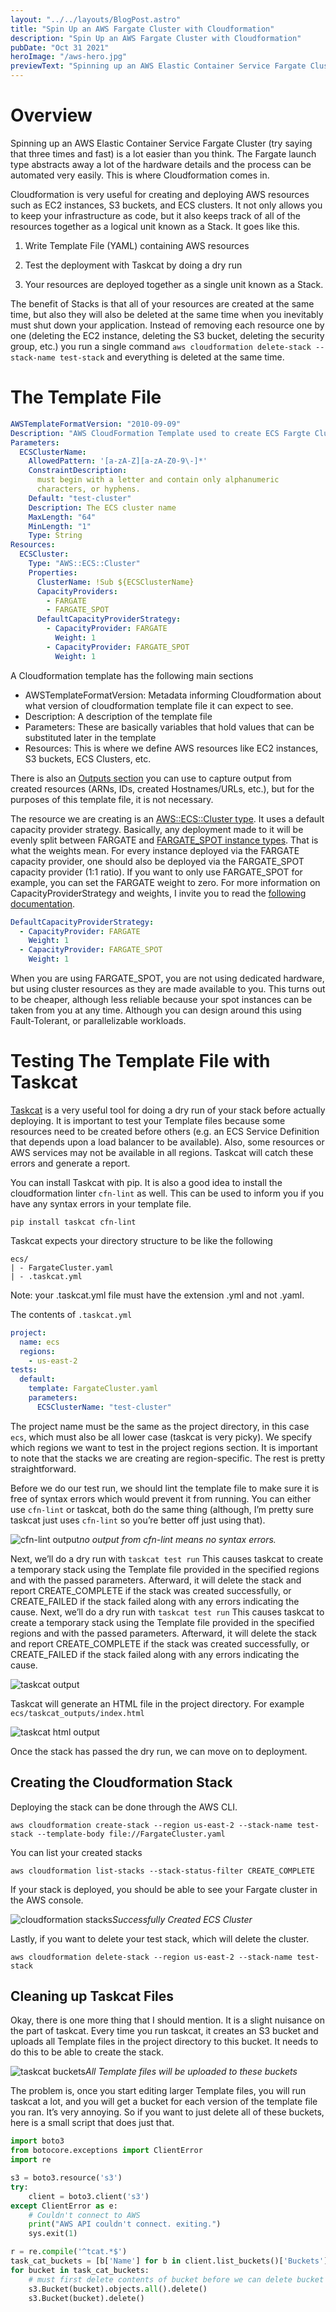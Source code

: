 ```yaml
---
layout: "../../layouts/BlogPost.astro"
title: "Spin Up an AWS Fargate Cluster with Cloudformation"
description: "Spin Up an AWS Fargate Cluster with Cloudformation"
pubDate: "Oct 31 2021"
heroImage: "/aws-hero.jpg"
previewText: "Spinning up an AWS Elastic Container Service Fargate Cluster (try saying that three times and fast) is a lot easier than you think. The Fargate launch type abstracts away a lot of the hardware details and the process can be automated very easily. This is where Cloudformation comes in."
---
```


# Overview

Spinning up an AWS Elastic Container Service Fargate Cluster (try saying that three times and fast) is a lot easier than you think. The Fargate launch type abstracts away a lot of the hardware details and the process can be automated very easily. This is where Cloudformation comes in.

Cloudformation is very useful for creating and deploying AWS resources such as EC2 instances, S3 buckets, and ECS clusters. It not only allows you to keep your infrastructure as code, but it also keeps track of all of the resources together as a logical unit known as a Stack. It goes like this.

1. Write Template File (YAML) containing AWS resources

2. Test the deployment with Taskcat by doing a dry run
3. Your resources are deployed together as a single unit known as a Stack.

The benefit of Stacks is that all of your resources are created at the same time, but also they will also be deleted at the same time when you inevitably must shut down your application. Instead of removing each resource one by one (deleting the EC2 instance, deleting the S3 bucket, deleting the security group, etc.) you run a single command `aws cloudformation delete-stack --stack-name test-stack` and everything is deleted at the same time.

# The Template File

```yaml
AWSTemplateFormatVersion: "2010-09-09"
Description: "AWS CloudFormation Template used to create ECS Fargte Cluster."
Parameters:
  ECSClusterName:
    AllowedPattern: '[a-zA-Z][a-zA-Z0-9\-]*'
    ConstraintDescription:
      must begin with a letter and contain only alphanumeric
      characters, or hyphens.
    Default: "test-cluster"
    Description: The ECS cluster name
    MaxLength: "64"
    MinLength: "1"
    Type: String
Resources:
  ECSCluster:
    Type: "AWS::ECS::Cluster"
    Properties:
      ClusterName: !Sub ${ECSClusterName}
      CapacityProviders:
        - FARGATE
        - FARGATE_SPOT
      DefaultCapacityProviderStrategy:
        - CapacityProvider: FARGATE
          Weight: 1
        - CapacityProvider: FARGATE_SPOT
          Weight: 1
```

A Cloudformation template has the following main sections

- AWSTemplateFormatVersion: Metadata informing Cloudformation about what version of cloudformation template file it can expect to see.
- Description: A description of the template file
- Parameters: These are basically variables that hold values that can be substituted later in the template
- Resources: This is where we define AWS resources like EC2 instances, S3 buckets, ECS Clusters, etc.

There is also an [Outputs section](https://docs.aws.amazon.com/AWSCloudFormation/latest/UserGuide/outputs-section-structure.html) you can use to capture output from created resources (ARNs, IDs, created Hostnames/URLs, etc.), but for the purposes of this template file, it is not necessary.

The resource we are creating is an [AWS::ECS::Cluster type](https://docs.aws.amazon.com/AWSCloudFormation/latest/UserGuide/aws-resource-ecs-cluster.html). It uses a default capacity provider strategy. Basically, any deployment made to it will be evenly split between FARGATE and [FARGATE_SPOT instance types](https://aws.amazon.com/blogs/aws/aws-fargate-spot-now-generally-available/). That is what the weights mean. For every instance deployed via the FARGATE capacity provider, one should also be deployed via the FARGATE_SPOT capacity provider (1:1 ratio). If you want to only use FARGATE_SPOT for example, you can set the FARGATE weight to zero. For more information on CapacityProviderStrategy and weights, I invite you to read the [following documentation](https://docs.aws.amazon.com/AWSCloudFormation/latest/UserGuide/aws-properties-ecs-cluster-capacityproviderstrategyitem.html#cfn-ecs-cluster-capacityproviderstrategyitem-weight).

```yaml
DefaultCapacityProviderStrategy:
  - CapacityProvider: FARGATE
    Weight: 1
  - CapacityProvider: FARGATE_SPOT
    Weight: 1
```

When you are using FARGATE_SPOT, you are not using dedicated hardware, but using cluster resources as they are made available to you. This turns out to be cheaper, although less reliable because your spot instances can be taken from you at any time. Although you can design around this using Fault-Tolerant, or parallelizable workloads.

# Testing The Template File with Taskcat

[Taskcat](https://github.com/aws-quickstart/taskcat) is a very useful tool for doing a dry run of your stack before actually deploying. It is important to test your Template files because some resources need to be created before others (e.g. an ECS Service Definition that depends upon a load balancer to be available). Also, some resources or AWS services may not be available in all regions. Taskcat will catch these errors and generate a report.

You can install Taskcat with pip. It is also a good idea to install the cloudformation linter `cfn-lint` as well. This can be used to inform you if you have any syntax errors in your template file.

`pip install taskcat cfn-lint`

Taskcat expects your directory structure to be like the following

```
ecs/
| - FargateCluster.yaml
| - .taskcat.yml
```

Note: your .taskcat.yml file must have the extension .yml and not .yaml.

The contents of `.taskcat.yml`

```yaml
project:
  name: ecs
  regions:
    - us-east-2
tests:
  default:
    template: FargateCluster.yaml
    parameters:
      ECSClusterName: "test-cluster"
```

The project name must be the same as the project directory, in this case `ecs`, which must also be all lower case (taskcat is very picky). We specify which regions we want to test in the project regions section. It is important to note that the stacks we are creating are region-specific. The rest is pretty straightforward.

Before we do our test run, we should lint the template file to make sure it is free of syntax errors which would prevent it from running. You can either use `cfn-lint` or taskcat, both do the same thing (although, I’m pretty sure taskcat just uses `cfn-lint` so you’re better off just using that).

![cfn-lint output](/fargate-cloudformation/taskcat.webp)_no output from cfn-lint means no syntax errors._

Next, we’ll do a dry run with `taskcat test run` This causes taskcat to create a temporary stack using the Template file provided in the specified regions and with the passed parameters. Afterward, it will delete the stack and report CREATE_COMPLETE if the stack was created successfully, or CREATE_FAILED if the stack failed along with any errors indicating the cause.
Next, we’ll do a dry run with `taskcat test run` This causes taskcat to create a temporary stack using the Template file provided in the specified regions and with the passed parameters. Afterward, it will delete the stack and report CREATE_COMPLETE if the stack was created successfully, or CREATE_FAILED if the stack failed along with any errors indicating the cause.

![taskcat output](/fargate-cloudformation/taskcat_test_run.webp)

Taskcat will generate an HTML file in the project directory. For example `ecs/taskcat_outputs/index.html`

![taskcat html output](/fargate-cloudformation/taskcat_html.webp)

Once the stack has passed the dry run, we can move on to deployment.

## Creating the Cloudformation Stack

Deploying the stack can be done through the AWS CLI.

`aws cloudformation create-stack --region us-east-2 --stack-name test-stack --template-body file://FargateCluster.yaml`

You can list your created stacks

`aws cloudformation list-stacks --stack-status-filter CREATE_COMPLETE`

If your stack is deployed, you should be able to see your Fargate cluster in the AWS console.

![cloudformation stacks](/fargate-cloudformation/cloudformation_stack.webp)_Successfully Created ECS Cluster_

Lastly, if you want to delete your test stack, which will delete the cluster.

`aws cloudformation delete-stack --region us-east-2 --stack-name test-stack`

## Cleaning up Taskcat Files

Okay, there is one more thing that I should mention. It is a slight nuisance on the part of taskcat. Every time you run taskcat, it creates an S3 bucket and uploads all Template files in the project directory to this bucket. It needs to do this to be able to create the stack.

![taskcat buckets](/fargate-cloudformation/taskcat_buckets.webp)_All Template files will be uploaded to these buckets_

The problem is, once you start editing larger Template files, you will run taskcat a lot, and you will get a bucket for each version of the template file you ran. It’s very annoying. So if you want to just delete all of these buckets, here is a small script that does just that.

```python
import boto3
from botocore.exceptions import ClientError
import re

s3 = boto3.resource('s3')
try:
    client = boto3.client('s3')
except ClientError as e:
    # Couldn't connect to AWS
    print("AWS API couldn't connect. exiting.")
    sys.exit(1)

r = re.compile('^tcat.*$')
task_cat_buckets = [b['Name'] for b in client.list_buckets()['Buckets'] if r.match(b['Name'])]
for bucket in task_cat_buckets:
    # must first delete contents of bucket before we can delete bucket
    s3.Bucket(bucket).objects.all().delete()
    s3.Bucket(bucket).delete()
```
